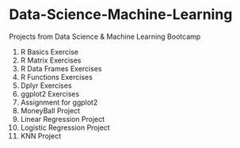# Data-Science-Machine-Learning
Projects from Data Science & Machine Learning Bootcamp
1) R Basics Exercise
2) R Matrix Exercises
3) R Data Frames Exercises
4) R Functions Exercises
5) Dplyr Exercises
6) ggplot2 Exercises
7) Assignment for ggplot2
8) MoneyBall Project
9) Linear Regression Project
10) Logistic Regression Project
11) KNN Project
